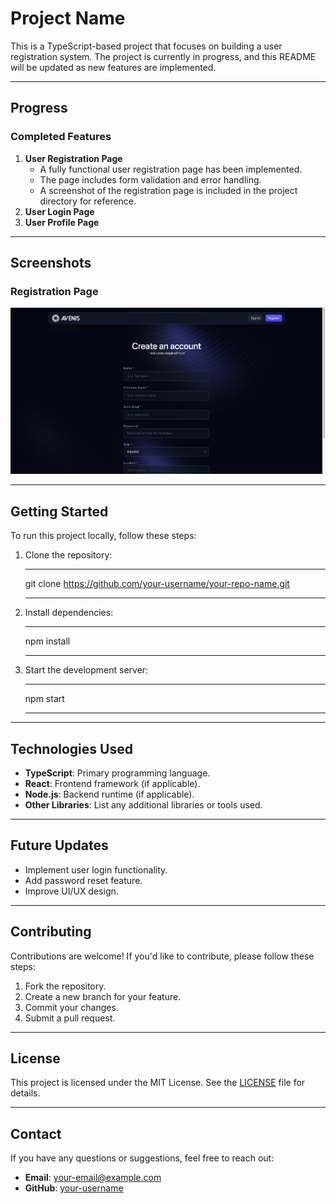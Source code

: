 # Project Name

This is a TypeScript-based project that focuses on building a user registration system. The project is currently in progress, and this README will be updated as new features are implemented.

---

## Progress

### Completed Features

1. **User Registration Page**
   - A fully functional user registration page has been implemented.
   - The page includes form validation and error handling.
   - A screenshot of the registration page is included in the project directory for reference.
2. **User Login Page**
3. **User Profile Page**

---

## Screenshots

### Registration Page
![Registration Page](./utils/registration_page.png)

---

## Getting Started

To run this project locally, follow these steps:

1. Clone the repository:
   ***
   git clone https://github.com/your-username/your-repo-name.git
   ***

2. Install dependencies:
   ***
   npm install
   ***

3. Start the development server:
   ***
   npm start
   ***

---

## Technologies Used

- **TypeScript**: Primary programming language.
- **React**: Frontend framework (if applicable).
- **Node.js**: Backend runtime (if applicable).
- **Other Libraries**: List any additional libraries or tools used.

---

## Future Updates

- Implement user login functionality.
- Add password reset feature.
- Improve UI/UX design.

---

## Contributing

Contributions are welcome! If you'd like to contribute, please follow these steps:

1. Fork the repository.
2. Create a new branch for your feature.
3. Commit your changes.
4. Submit a pull request.

---

## License

This project is licensed under the MIT License. See the [LICENSE](./LICENSE) file for details.

---

## Contact

If you have any questions or suggestions, feel free to reach out:

- **Email**: your-email@example.com
- **GitHub**: [your-username](https://github.com/your-username)